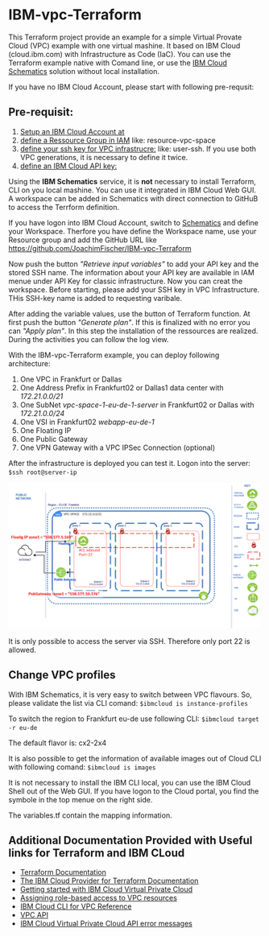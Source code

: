 # IBM-vpc-Terraform 

This Terraform project provide an example for a simple Virtual Provate Cloud (VPC) example with one virtual mashine. It based on IBM Cloud (cloud.ibm.com) with Infrastructure as Code (IaC). You can use the Terraform example native with Comand line, or use the [IBM Cloud Schematics](https://cloud.ibm.com/schematics/overview) solution without local installation.

If you have no IBM Cloud Account, please start with following pre-requsit:

## Pre-requisit:
1. [Setup an IBM Cloud Account at](https://cloud.IBM.com/)
2. [define a Ressource Group in IAM](https://cloud.ibm.com/account/resource-groups/) like: resource-vpc-space
3. [define your ssh key for VPC infrastrucre:](https://cloud.ibm.com/vpc/compute/sshKeys/) like: user-ssh. If you use both VPC generations, it is necessary to define it twice.
4. [define an IBM Cloud API key:](https://cloud.ibm.com/iam/apikeys/)

Using the **IBM Schematics** service, it is **not** necessary to install Terraform, CLI on you local mashine. You can use it integrated in IBM Cloud Web GUI. A workspace can be added in Schematics with direct connection to GitHuB to access the Terrform definition.

If you have logon into IBM Cloud Account, switch to [Schematics](https://cloud.ibm.com/schematics/overview) and define your Workspace. Therfore you have define the Workspace name, use your Resource group and add the GitHub URL like https://github.com/JoachimFischer/IBM-vpc-Terraform

Now push the button *"Retrieve input variables"* to add your API key and the stored SSH name. The information about your API key are available in IAM menue under API Key for classic infrastructure. Now you can creat the workspace. Before starting, please add your SSH key in VPC Infrastructure. THis SSH-key name is added to requesting varibale.


After adding the variable values, use the button of Terraform function. At first push the button *"Generate plan"*. If this is finalized with no error you can *"Apply plan"*. In this step the installation of the ressources are realized. During the activities you can follow the log view.

With the  IBM-vpc-Terraform example, you can deploy following architecture:
1. One VPC in Frankfurt or Dallas
2. One Address Prefix in Frankfurt02 or Dallas1 data center with *172.21.0.0/21*
3. One SubNet 	*vpc-space-1-eu-de-1-server*  in Frankfurt02 or Dallas with *172.21.0.0/24*
4. One VSI in Frankfurt02  	*webapp-eu-de-1*
5. One Floating IP 
6. One Public Gateway
7. One VPN Gateway with a VPC IPSec Connection (optional)

After the infrastructure is deployed you can test it. Logon into the server: ``$ssh root@server-ip``

<img src="https://github.com/JoachimFischer/IBM-vpc-Terraform/blob/master/Image/Terraform-VPC.png" width="500">

It is only possible to access the server via SSH. Therefore only port 22 is allowed.

## Change VPC profiles
With IBM Schematics, it is very easy to switch between VPC flavours. So, please validate the list via CLI comand: 
``$ibmcloud is instance-profiles``

To switch the region to Frankfurt eu-de use following CLI: 
``$ibmcloud target -r eu-de``

The default flavor is: cx2-2x4

It is also possible to get the information of available images out of Cloud CLI with following comand: 
``$ibmcloud is images``   

It is not necessary to install the IBM CLI local, you can use the IBM Cloud Shell out of the Web GUI. If you have logon to the Cloud portal, you find the symbole in the top menue on the right side.

The variables.tf contain the mapping information.


## Additional Documentation Provided with Useful links for Terraform and IBM CLoud 
- [Terraform Documentation](https://www.terraform.io/docs/index.html)
- [The IBM Cloud Provider for Terraform Documentation](https://ibm-cloud.github.io/tf-ibm-docs/index.html)
- [Getting started with IBM Cloud Virtual Private Cloud](https://cloud.ibm.com/docs/vpc-on-classic?topic=vpc-on-classic-getting-started)
- [Assigning role-based access to VPC resources](https://cloud.ibm.com/docs/vpc-on-classic?topic=vpc-on-classic-assigning-role-based-access-to-vpc-resources)
- [IBM Cloud CLI for VPC Reference](https://cloud.ibm.com/docs/vpc-on-classic?topic=vpc-infrastructure-cli-plugin-vpc-reference)
- [VPC API](https://cloud.ibm.com/apidocs/vpc-on-classic)
- [IBM Cloud Virtual Private Cloud API error messages](https://cloud.ibm.com/docs/vpc-on-classic?topic=vpc-on-classic-rias-error-messages)


